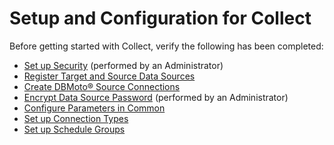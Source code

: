 # Setup and Configuration for Collect

Before getting started with Collect, verify the following has been
completed:

  - [Set up Security](../../Sys_Admin/Use_Cases/Setting_security.htm)
    (performed by an Administrator)
  - [Register Target and Source Data
    Sources](Register_Target_and_Source_Data_Sources.htm)
  - [Create DBMoto® Source
    Connections](Create_DBMoto_Source_Connections.htm)
  - [Encrypt Data Source
    Password](Encrypt_CranSoft_DataSource_Password.htm) (performed by an
    Administrator)
  - [Configure Parameters in Common](Configure_Parameters_in_Common.htm)
  - [Set up Connection Types](Set_up_Connection_Types.htm)
  - [Set up Schedule Groups](Set_Up_Schedule_Groups.htm)
